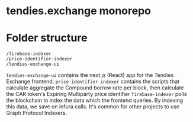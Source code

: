 # tendies.exchange monorepo

# Folder structure

    /firebase-indexer
    /price-identifier-indexer
    /tendies-exchange-ui

`tendies-exchange-ui` contains the next.js (React) app for the Tendies Exchange frontend.
`price-identifier-indexer` contains the scripts that calculate aggregate the Compound borrow rate per block, then calculate the CAR token's Expiring Multiparty price identifier
`firebase-indexer` polls the blockchain to index the data which the frontend queries. By indexing this data, we save on infura calls. It's common for other projects to use Graph Protocol Indexers.

